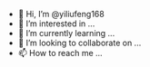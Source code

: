 - 👋 Hi, I’m @yiliufeng168
- 👀 I’m interested in ...
- 🌱 I’m currently learning ...
- 💞️ I’m looking to collaborate on ...
- 📫 How to reach me ...

<!---
yiliufeng168/yiliufeng168 is a ✨ special ✨ repository because its `README.md` (this file) appears on your GitHub profile.
You can click the Preview link to take a look at your changes.
--->
